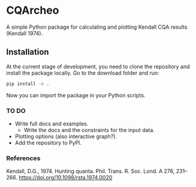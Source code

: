 # CQArcheo
A simple Python package for calculating and plotting Kendall CQA results (Kendall 1974).

## Installation
At the current stage of development, you need to clone the repository and install the package locally.
Go to the download folder and run:

```bash
pip install -e .
```
Now you can import the package in your Python scripts.




### TO DO
- Write full docs and examples.
    - Write the docs and the constraints for the input data.
- Plotting options (also interactive graph?).
- Add the repository to PyPl.

### References
Kendall, D.G., 1974. Hunting quanta. Phil. Trans. R. Soc. Lond. A 276, 231–266. https://doi.org/10.1098/rsta.1974.0020

